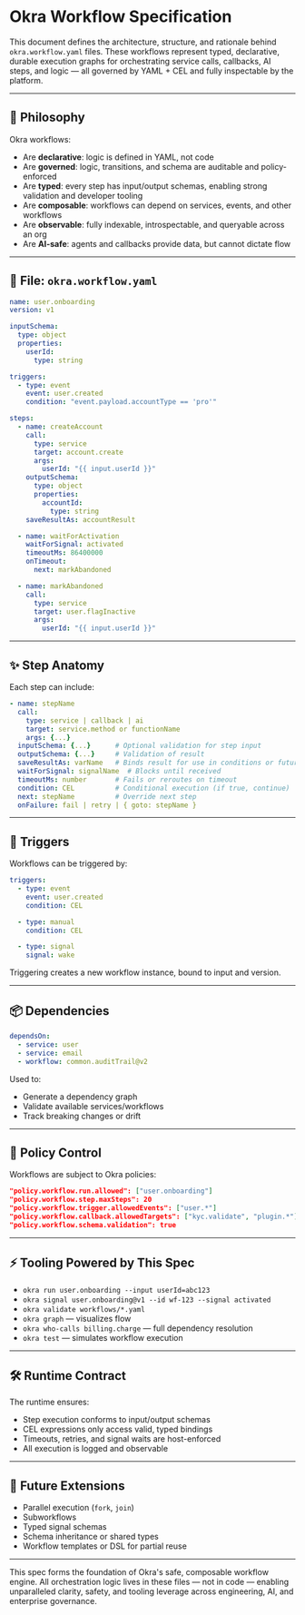 # Okra Workflow Specification

This document defines the architecture, structure, and rationale behind `okra.workflow.yaml` files. These workflows represent typed, declarative, durable execution graphs for orchestrating service calls, callbacks, AI steps, and logic — all governed by YAML + CEL and fully inspectable by the platform.

---

## 🧠 Philosophy

Okra workflows:

- Are **declarative**: logic is defined in YAML, not code
- Are **governed**: logic, transitions, and schema are auditable and policy-enforced
- Are **typed**: every step has input/output schemas, enabling strong validation and developer tooling
- Are **composable**: workflows can depend on services, events, and other workflows
- Are **observable**: fully indexable, introspectable, and queryable across an org
- Are **AI-safe**: agents and callbacks provide data, but cannot dictate flow

---

## 📄 File: `okra.workflow.yaml`

```yaml
name: user.onboarding
version: v1

inputSchema:
  type: object
  properties:
    userId:
      type: string

triggers:
  - type: event
    event: user.created
    condition: "event.payload.accountType == 'pro'"

steps:
  - name: createAccount
    call:
      type: service
      target: account.create
      args:
        userId: "{{ input.userId }}"
    outputSchema:
      type: object
      properties:
        accountId:
          type: string
    saveResultAs: accountResult

  - name: waitForActivation
    waitForSignal: activated
    timeoutMs: 86400000
    onTimeout:
      next: markAbandoned

  - name: markAbandoned
    call:
      type: service
      target: user.flagInactive
      args:
        userId: "{{ input.userId }}"
```

---

## ✨ Step Anatomy

Each step can include:

```yaml
- name: stepName
  call:
    type: service | callback | ai
    target: service.method or functionName
    args: {...}
  inputSchema: {...}      # Optional validation for step input
  outputSchema: {...}     # Validation of result
  saveResultAs: varName   # Binds result for use in conditions or future args
  waitForSignal: signalName  # Blocks until received
  timeoutMs: number       # Fails or reroutes on timeout
  condition: CEL          # Conditional execution (if true, continue)
  next: stepName          # Override next step
  onFailure: fail | retry | { goto: stepName }
```

---

## 🔄 Triggers

Workflows can be triggered by:

```yaml
triggers:
  - type: event
    event: user.created
    condition: CEL

  - type: manual
    condition: CEL

  - type: signal
    signal: wake
```

Triggering creates a new workflow instance, bound to input and version.

---

## 📦 Dependencies

```yaml
dependsOn:
  - service: user
  - service: email
  - workflow: common.auditTrail@v2
```

Used to:

- Generate a dependency graph
- Validate available services/workflows
- Track breaking changes or drift

---

## 🔐 Policy Control

Workflows are subject to Okra policies:

```json
"policy.workflow.run.allowed": ["user.onboarding"]
"policy.workflow.step.maxSteps": 20
"policy.workflow.trigger.allowedEvents": ["user.*"]
"policy.workflow.callback.allowedTargets": ["kyc.validate", "plugin.*"]
"policy.workflow.schema.validation": true
```

---

## ⚡ Tooling Powered by This Spec

- `okra run user.onboarding --input userId=abc123`
- `okra signal user.onboarding@v1 --id wf-123 --signal activated`
- `okra validate workflows/*.yaml`
- `okra graph` — visualizes flow
- `okra who-calls billing.charge` — full dependency resolution
- `okra test` — simulates workflow execution

---

## 🛠️ Runtime Contract

The runtime ensures:

- Step execution conforms to input/output schemas
- CEL expressions only access valid, typed bindings
- Timeouts, retries, and signal waits are host-enforced
- All execution is logged and observable

---

## 🧩 Future Extensions

- Parallel execution (`fork`, `join`)
- Subworkflows
- Typed signal schemas
- Schema inheritance or shared types
- Workflow templates or DSL for partial reuse

---

This spec forms the foundation of Okra's safe, composable workflow engine. All orchestration logic lives in these files — not in code — enabling unparalleled clarity, safety, and tooling leverage across engineering, AI, and enterprise governance.

